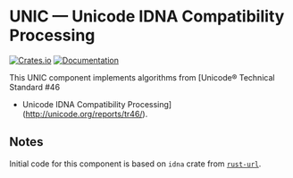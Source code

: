 # UNIC — Unicode IDNA Compatibility Processing

[![Crates.io](https://img.shields.io/crates/v/unic-idna.svg)](https://crates.io/crates/unic-idna)
[![Documentation](https://docs.rs/unic-idna/badge.svg)](https://docs.rs/unic-idna/)

This UNIC component implements algorithms from [Unicode® Technical Standard #46
- Unicode IDNA Compatibility Processing](http://unicode.org/reports/tr46/).

## Notes

Initial code for this component is based on `idna` crate from
[`rust-url`](https://github.com/servo/rust-url).
